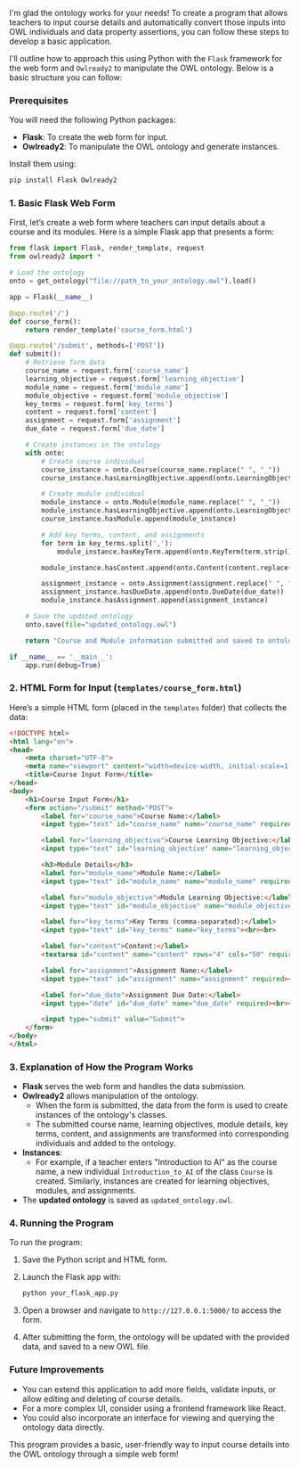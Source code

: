 I'm glad the ontology works for your needs! To create a program that allows teachers to input course details and automatically convert those inputs into OWL individuals and data property assertions, you can follow these steps to develop a basic application.

I'll outline how to approach this using Python with the `Flask` framework for the web form and `Owlready2` to manipulate the OWL ontology. Below is a basic structure you can follow:

### Prerequisites

You will need the following Python packages:

- **Flask**: To create the web form for input.
- **Owlready2**: To manipulate the OWL ontology and generate instances.

Install them using:

```bash
pip install Flask Owlready2
```

### 1. Basic Flask Web Form

First, let’s create a web form where teachers can input details about a course and its modules. Here is a simple Flask app that presents a form:

```python
from flask import Flask, render_template, request
from owlready2 import *

# Load the ontology
onto = get_ontology("file://path_to_your_ontology.owl").load()

app = Flask(__name__)

@app.route('/')
def course_form():
    return render_template('course_form.html')

@app.route('/submit', methods=['POST'])
def submit():
    # Retrieve form data
    course_name = request.form['course_name']
    learning_objective = request.form['learning_objective']
    module_name = request.form['module_name']
    module_objective = request.form['module_objective']
    key_terms = request.form['key_terms']
    content = request.form['content']
    assignment = request.form['assignment']
    due_date = request.form['due_date']

    # Create instances in the ontology
    with onto:
        # Create course individual
        course_instance = onto.Course(course_name.replace(" ", "_"))
        course_instance.hasLearningObjective.append(onto.LearningObjective(learning_objective.replace(" ", "_")))

        # Create module individual
        module_instance = onto.Module(module_name.replace(" ", "_"))
        module_instance.hasLearningObjective.append(onto.LearningObjective(module_objective.replace(" ", "_")))
        course_instance.hasModule.append(module_instance)

        # Add key terms, content, and assignments
        for term in key_terms.split(','):
            module_instance.hasKeyTerm.append(onto.KeyTerm(term.strip().replace(" ", "_")))

        module_instance.hasContent.append(onto.Content(content.replace(" ", "_")))

        assignment_instance = onto.Assignment(assignment.replace(" ", "_"))
        assignment_instance.hasDueDate.append(onto.DueDate(due_date))
        module_instance.hasAssignment.append(assignment_instance)

    # Save the updated ontology
    onto.save(file="updated_ontology.owl")

    return "Course and Module information submitted and saved to ontology!"

if __name__ == '__main__':
    app.run(debug=True)
```

### 2. HTML Form for Input (`templates/course_form.html`)

Here’s a simple HTML form (placed in the `templates` folder) that collects the data:

```html
<!DOCTYPE html>
<html lang="en">
<head>
    <meta charset="UTF-8">
    <meta name="viewport" content="width=device-width, initial-scale=1.0">
    <title>Course Input Form</title>
</head>
<body>
    <h1>Course Input Form</h1>
    <form action="/submit" method="POST">
        <label for="course_name">Course Name:</label>
        <input type="text" id="course_name" name="course_name" required><br><br>

        <label for="learning_objective">Course Learning Objective:</label>
        <input type="text" id="learning_objective" name="learning_objective" required><br><br>

        <h3>Module Details</h3>
        <label for="module_name">Module Name:</label>
        <input type="text" id="module_name" name="module_name" required><br><br>

        <label for="module_objective">Module Learning Objective:</label>
        <input type="text" id="module_objective" name="module_objective" required><br><br>

        <label for="key_terms">Key Terms (comma-separated):</label>
        <input type="text" id="key_terms" name="key_terms"><br><br>

        <label for="content">Content:</label>
        <textarea id="content" name="content" rows="4" cols="50" required></textarea><br><br>

        <label for="assignment">Assignment Name:</label>
        <input type="text" id="assignment" name="assignment" required><br><br>

        <label for="due_date">Assignment Due Date:</label>
        <input type="date" id="due_date" name="due_date" required><br><br>

        <input type="submit" value="Submit">
    </form>
</body>
</html>
```

### 3. Explanation of How the Program Works

- **Flask** serves the web form and handles the data submission.
- **Owlready2** allows manipulation of the ontology.
  - When the form is submitted, the data from the form is used to create instances of the ontology's classes.
  - The submitted course name, learning objectives, module details, key terms, content, and assignments are transformed into corresponding individuals and added to the ontology.
- **Instances**: 
  - For example, if a teacher enters "Introduction to AI" as the course name, a new individual `Introduction_to_AI` of the class `Course` is created. Similarly, instances are created for learning objectives, modules, and assignments.
- The **updated ontology** is saved as `updated_ontology.owl`.

### 4. Running the Program

To run the program:

1. Save the Python script and HTML form.
2. Launch the Flask app with:

   ```bash
   python your_flask_app.py
   ```

3. Open a browser and navigate to `http://127.0.0.1:5000/` to access the form.

4. After submitting the form, the ontology will be updated with the provided data, and saved to a new OWL file.

### Future Improvements

- You can extend this application to add more fields, validate inputs, or allow editing and deleting of course details.
- For a more complex UI, consider using a frontend framework like React.
- You could also incorporate an interface for viewing and querying the ontology data directly.

This program provides a basic, user-friendly way to input course details into the OWL ontology through a simple web form!